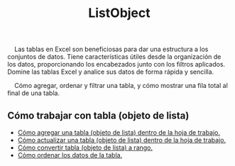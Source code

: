 ﻿---
title: ListObject
second_title: Aspose.Cells Cloud Documen
type: docs
url: /es/list-objects/
aliases: [/working-with-list-objects/,/working-with-list-object-or-table/]
keywords: Add, delete, update, and get a list object(table) into an Excel worksheet
description: Aspose.Cells Cloud REST API admite agregar, eliminar, actualizar y obtener un objeto de lista (tabla) en una hoja de trabajo Excel. SDK admite tipos de lenguajes de desarrollo. Incluyen Android, C#, Go, Java, NodeJS, Perl, PHP, Python, Ruby y Swift
weight: 100
---
 &nbsp;&nbsp;&nbsp;&nbsp;Las tablas en Excel son beneficiosas para dar una estructura a los conjuntos de datos. Tiene características útiles desde la organización de los datos, proporcionando los encabezados junto con los filtros aplicados. Domine las tablas Excel y analice sus datos de forma rápida y sencilla.

&nbsp;&nbsp;&nbsp;&nbsp;Cómo agregar, ordenar y filtrar una tabla, y cómo mostrar una fila total al final de una tabla.

## Cómo trabajar con tabla (objeto de lista)
  
- [Cómo agregar una tabla (objeto de lista) dentro de la hoja de trabajo.](/cells/es/add-a-list-object-or-table-inside-the-worksheet/)
- [Cómo actualizar una tabla (objeto de lista) dentro de la hoja de trabajo.](/cells/es/update-a-list-object-or-table-inside-the-worksheet/)
- [Cómo convertir tabla (objeto de lista) a rango.](/cells/es/convert-list-object-or-table-to-range/)
- [Cómo ordenar los datos de la tabla.](/cells/es/sort-table-data/)
